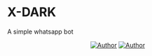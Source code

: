 # X-DARK
A simple whatsapp bot
<p align="center">
<a title="Author" src="https://img.shields.io/badge/CHANNEL-black?style=for-the-badge&logo=whatsapp"></a> <a href="https://wa.me/94773824266"><img title="Author" src="https://img.shields.io/badge/CHAT US-black?style=for-the-badge&logo=whatsapp"></a>
  <a title="Author" src="https://img.shields.io/badge/CHANNEL-black?style=for-the-badge&logo=whatsapp"></a> <a href="https://wa.me/94713562428"><img title="Author" src="https://img.shields.io/badge/CHAT US-black?style=for-the-badge&logo=whatsapp"></a>

</p>
